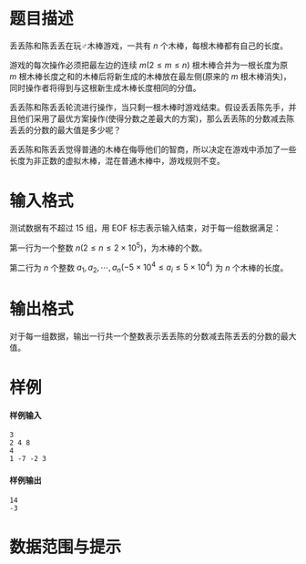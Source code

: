 
# 题目描述

丢丢陈和陈丢丢在玩♂木棒游戏，一共有 $n$ 个木棒，每根木棒都有自己的长度。

游戏的每次操作必须把最左边的连续 $m(2\leq m\leq n)$ 根木棒合并为一根长度为原 $m$ 根木棒长度之和的木棒后将新生成的木棒放在最左侧(原来的 $m$ 根木棒消失)，同时操作者将得到与这根新生成木棒长度相同的分值。

丢丢陈和陈丢丢轮流进行操作，当只剩一根木棒时游戏结束。假设丢丢陈先手，并且他们采用了最优方案操作(使得分数之差最大的方案)，那么丢丢陈的分数减去陈丢丢的分数的最大值是多少呢？

丢丢陈和陈丢丢觉得普通的木棒在侮辱他们的智商，所以决定在游戏中添加了一些长度为非正数的虚拟木棒，混在普通木棒中，游戏规则不变。

# 输入格式

测试数据有不超过 $15$ 组，用 EOF 标志表示输入结束，对于每一组数据满足：

第一行为一个整数 $n(2\leq n\leq 2\times 10^5)$，为木棒的个数。

第二行为 $n$ 个整数 $a_1,a_2,\cdots,a_n(-5\times 10^4\leq a_i\leq 5\times 10^4)$ 为 $n$ 个木棒的长度。


# 输出格式

对于每一组数据，输出一行共一个整数表示丢丢陈的分数减去陈丢丢的分数的最大值。

# 样例

#### 样例输入

```plain
3
2 4 8
4
1 -7 -2 3
```

#### 样例输出

```plain
14
-3
```

# 数据范围与提示



